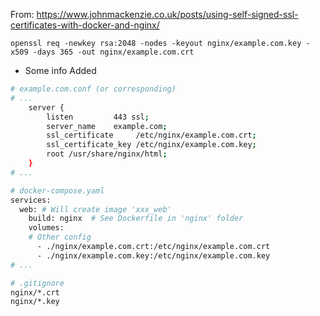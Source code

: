 From:
https://www.johnmackenzie.co.uk/posts/using-self-signed-ssl-certificates-with-docker-and-nginx/

```openssl req -newkey rsa:2048 -nodes -keyout nginx/example.com.key -x509 -days 365 -out nginx/example.com.crt```
+ Some info
Added

```bash
# example.com.conf (or corresponding) 
# ...
    server {
        listen         443 ssl;
        server_name    example.com;
        ssl_certificate     /etc/nginx/example.com.crt;
        ssl_certificate_key /etc/nginx/example.com.key;
        root /usr/share/nginx/html;
    }
# ...

# docker-compose.yaml
services:
  web: # Will create image 'xxx_web'
    build: nginx  # See Dockerfile in 'nginx' folder
    volumes:
    # Other config
      - ./nginx/example.com.crt:/etc/nginx/example.com.crt 
      - ./nginx/example.com.key:/etc/nginx/example.com.key
# ...

# .gitignore
nginx/*.crt
nginx/*.key
```